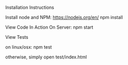 Installation Instructions

Install node and NPM: https://nodejs.org/en/
npm install



View Code In Action On Server:
npm start


View Tests

on linux/osx:
npm test

otherwise, simply open test/index.html
